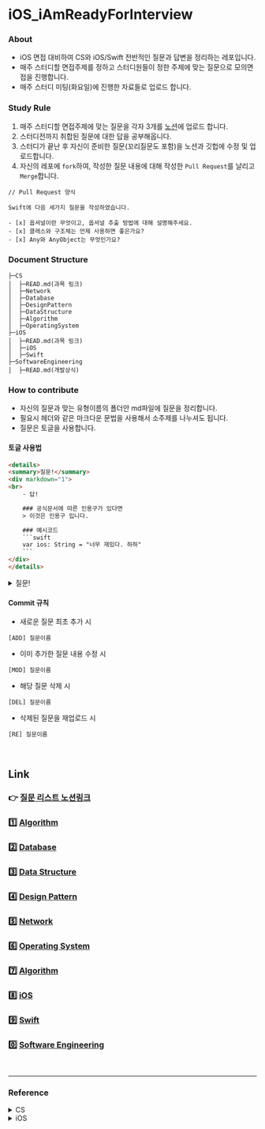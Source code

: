 # iOS_iAmReadyForInterview

### About
- iOS 면접 대비하여 CS와 iOS/Swift 전반적인 질문과 답변을 정리하는 레포입니다.
- 매주 스터디할 면접주제를 정하고 스터디원들이 정한 주제에 맞는 질문으로 모의면접을 진행합니다.
- 매주 스터디 미팅(화요일)에 진행한 자료들로 업로드 합니다. 

### Study Rule
1. 매주 스터디할 면접주제에 맞는 질문을 각자 3개를 [노션](https://www.notion.so/iOS_iAmReadyForInterview-b68e1a7178f84850b81f6f0260c56e75)에 업로드 합니다. 
2. 스터디전까지 취합된 질문에 대한 답을 공부해옵니다.
3. 스터디가 끝난 후 자신이 준비한 질문(꼬리질문도 포함)을 노션과 깃헙에 수정 및 업로드합니다.
4. 자신의 레포에 `fork`하여, 작성한 질문 내용에 대해 작성한 `Pull Request`를 날리고 `Merge`합니다.
```
// Pull Request 양식

Swift에 다음 세가지 질문을 작성하였습니다.

- [x] 옵셔널이란 무엇이고, 옵셔널 추출 방법에 대해 설명해주세요.
- [x] 클래스와 구조체는 언제 사용하면 좋은가요?
- [x] Any와 AnyObject는 무엇인가요?
```


###	Document Structure
```
├─CS
│  ├─READ.md(과목 링크)
│  ├─Network
│  ├─Database
│  ├─DesignPattern
│  ├─DataStructure
│  ├─Algorithm
│  ├─OperatingSystem
├─iOS
│  ├─READ.md(과목 링크)
│  ├─iOS
│  ├─Swift
├─SoftwareEngineering
│  ├─READ.md(개발상식)
```

### How to contribute
- 자신의 질문과 맞는 유형이름의 폴더안 md파일에 질문을 정리합니다.
- 필요시 헤더와 같은 마크다운 문법을 사용해서 소주제를 나누셔도 됩니다.
- 질문은 토글을 사용합니다.

#### 토글 사용법

```html
<details>
<summary>질문!</summary>
<div markdown="1">
<br>
    - 답!

    ### 공식문서에 따른 인용구가 있다면
    > 이것은 인용구 입니다.

    ### 예시코드
    ```swift
    var ios: String = "너무 재밌다. 하하"
    ```
</div>
</details>
```

<details>
<summary>질문!</summary>
<br>
  - 답!
  
  ### 공식문서에 따른 인용구가 있다면
  > 이것은 인용구 입니다.
  
  ### 예시코드
  ```swift
  var ios: String = "너무 재밌다. 하하"
  ```
</details>

#### Commit 규칙
- 새로운 질문 최초 추가 시
```
[ADD] 질문이름
```
- 이미 추가한 질문 내용 수정 시
```
[MOD] 질문이름
```
- 해당 질문 삭제 시
```
[DEL] 질문이름
```
- 삭제된 질문을 재업로드 시
```
[RE] 질문이름
```

<br>


## Link

### :point_right: [질문 리스트 노션링크](https://www.notion.so/iOS_iAmReadyForInterview-b68e1a7178f84850b81f6f0260c56e75)

### :one: [Algorithm](./CS/Algorithm/README.md)
### :two: [Database](./CS/Database/README.md)
### :three: [Data Structure](./CS/DataStructure/README.md)
### :four: [Design Pattern](./CS/DesignPattern/README.md)
### :five: [Network](./CS/Network/README.md)
### :six: [Operating System](./CS/OperatingSystem/README.md)
### :seven: [Algorithm](./CS/Algorithm/README.md)
### :eight: [iOS](./iOS/iOS/README.md)
### :nine: [Swift](./iOS/Swift/README.md)
### :zero: [Software Engineering](./SoftwareEngineering/README.md)

<br>
<hr>

### Reference
<details>
<summary>CS</summary>
<div markdown="1">

- https://mfamcs.netlify.app/docs/intro
- https://gyoogle.dev/blog/
- https://github.com/JaeYeopHan/Interview_Question_for_Beginner


</div>
</details>
<details>
<summary>iOS</summary>
<div markdown="1">

- https://github.com/JeaSungLEE/iOSInterviewquestions
- https://github.com/dev-yong/iOS-Programming-Reference#OOP
- https://github.com/giftbott/iOSDevLinks


</div>
</details>

